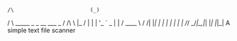     /\                        (_)
   /  \    _____   _ _ __ ___  _
  / /\ \  |_  / | | | '_ ` _ \| |
 / ____ \  / /| |_| | | | | | | |
/_/    \_\/___|\__,_|_| |_| |_|_|
A simple text file scanner

